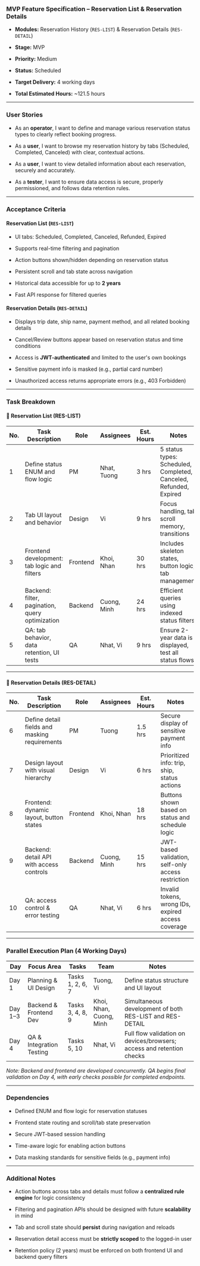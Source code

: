 ### **MVP Feature Specification – Reservation List & Reservation Details**

* **Modules:** Reservation History (`RES-LIST`) & Reservation Details (`RES-DETAIL`)

* **Stage:** MVP

* **Priority:** Medium

* **Status:** Scheduled

* **Target Delivery:** 4 working days

* **Total Estimated Hours:** \~121.5 hours

---

### **User Stories**

* As an **operator**, I want to define and manage various reservation status types to clearly reflect booking progress.

* As a **user**, I want to browse my reservation history by tabs (Scheduled, Completed, Canceled) with clear, contextual actions.

* As a **user**, I want to view detailed information about each reservation, securely and accurately.

* As a **tester**, I want to ensure data access is secure, properly permissioned, and follows data retention rules.

---

### **Acceptance Criteria**

#### **Reservation List (`RES-LIST`)**

* UI tabs: Scheduled, Completed, Canceled, Refunded, Expired

* Supports real-time filtering and pagination

* Action buttons shown/hidden depending on reservation status

* Persistent scroll and tab state across navigation

* Historical data accessible for up to **2 years**

* Fast API response for filtered queries

#### **Reservation Details (`RES-DETAIL`)**

* Displays trip date, ship name, payment method, and all related booking details

* Cancel/Review buttons appear based on reservation status and time conditions

* Access is **JWT-authenticated** and limited to the user's own bookings

* Sensitive payment info is masked (e.g., partial card number)

* Unauthorized access returns appropriate errors (e.g., 403 Forbidden)

---

### **Task Breakdown**

#### **📄 Reservation List (RES-LIST)**

| No. | Task Description | Role | Assignees | Est. Hours | Notes |
| ----- | ----- | ----- | ----- | ----- | ----- |
| 1 | Define status ENUM and flow logic | PM | Nhat, Tuong | 3 hrs | 5 status types: Scheduled, Completed, Canceled, Refunded, Expired |
| 2 | Tab UI layout and behavior | Design | Vi | 9 hrs | Focus handling, tab scroll memory, transitions |
| 3 | Frontend development: tab logic and filters | Frontend | Khoi, Nhan | 30 hrs | Includes skeleton states, button logic, tab management |
| 4 | Backend: filter, pagination, query optimization | Backend | Cuong, Minh | 24 hrs | Efficient queries using indexed status filters |
| 5 | QA: tab behavior, data retention, UI tests | QA | Nhat, Vi | 9 hrs | Ensure 2-year data is displayed, test all status flows |

---

#### **📄 Reservation Details (RES-DETAIL)**

| No. | Task Description | Role | Assignees | Est. Hours | Notes |
| ----- | ----- | ----- | ----- | ----- | ----- |
| 6 | Define detail fields and masking requirements | PM | Tuong | 1.5 hrs | Secure display of sensitive payment info |
| 7 | Design layout with visual hierarchy | Design | Vi | 6 hrs | Prioritized info: trip, ship, status actions |
| 8 | Frontend: dynamic layout, button states | Frontend | Khoi, Nhan | 18 hrs | Buttons shown based on status and schedule logic |
| 9 | Backend: detail API with access controls | Backend | Cuong, Minh | 15 hrs | JWT-based validation, self-only access restriction |
| 10 | QA: access control & error testing | QA | Nhat, Vi | 6 hrs | Invalid tokens, wrong IDs, expired access coverage |

---

### **Parallel Execution Plan (4 Working Days)**

| Day | Focus Area | Tasks | Team | Notes |
| ----- | ----- | ----- | ----- | ----- |
| Day 1 | Planning & UI Design | Tasks 1, 2, 6, 7 | Tuong, Vi | Define status structure and UI layout |
| Day 1–3 | Backend & Frontend Dev | Tasks 3, 4, 8, 9 | Khoi, Nhan, Cuong, Minh | Simultaneous development of both RES-LIST and RES-DETAIL |
| Day 4 | QA & Integration Testing | Tasks 5, 10 | Nhat, Vi | Full flow validation on devices/browsers; access and retention checks |

*Note: Backend and frontend are developed concurrently. QA begins final validation on Day 4, with early checks possible for completed endpoints.*

---

### **Dependencies**

* Defined ENUM and flow logic for reservation statuses

* Frontend state routing and scroll/tab state preservation

* Secure JWT-based session handling

* Time-aware logic for enabling action buttons

* Data masking standards for sensitive fields (e.g., payment info)

---

### **Additional Notes**

* Action buttons across tabs and details must follow a **centralized rule engine** for logic consistency

* Filtering and pagination APIs should be designed with future **scalability** in mind

* Tab and scroll state should **persist** during navigation and reloads

* Reservation detail access must be **strictly scoped** to the logged-in user

* Retention policy (2 years) must be enforced on both frontend UI and backend query filters

